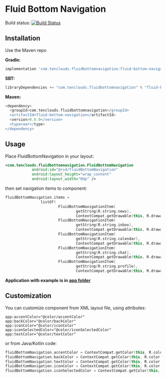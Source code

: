 # Fluid Bottom Navigation
Build status: [![Build Status](https://app.bitrise.io/app/339f26db491c854d/status.svg?token=DM799a3_NFuYxusOX-zoKA&branch=master)](https://app.bitrise.io/app/339f26db491c854d)

## Installation
Use the Maven repo

**Gradle:**
```groovy
implementation 'com.tenclouds.fluidbottomnavigation:fluid-bottom-navigation:0.0.0'
```
**SBT:**
```groovy
libraryDependencies += "com.tenclouds.fluidbottomnavigation" % "fluid-bottom-navigation" % "0.0.0"
```
**Maven:**
```groovy
<dependency>
  <groupId>com.tenclouds.fluidbottomnavigation</groupId>
  <artifactId>fluid-bottom-navigation</artifactId>
  <version>0.0.0</version>
  <type>aar</type>
</dependency>
```

## Usage
Place FluidBottomNavigation in your layout:
```xml
<com.tenclouds.fluidbottomnavigation.FluidBottomNavigation
            android:id="@+id/fluidBottomNavigation"
            android:layout_height="wrap_content"
            android:layout_width="0dp" />
```
then set navigation items to component:
```kotlin
fluidBottomNavigation.items =
                listOf(
                        FluidBottomNavigationItem(
                                getString(R.string.news),
                                ContextCompat.getDrawable(this, R.drawable.ic_news)),
                        FluidBottomNavigationItem(
                                getString(R.string.inbox),
                                ContextCompat.getDrawable(this, R.drawable.ic_inbox)),
                        FluidBottomNavigationItem(
                                getString(R.string.calendar),
                                ContextCompat.getDrawable(this, R.drawable.ic_calendar)),
                        FluidBottomNavigationItem(
                                getString(R.string.chat),
                                ContextCompat.getDrawable(this, R.drawable.ic_chat)),
                        FluidBottomNavigationItem(
                                getString(R.string.profile),
                                ContextCompat.getDrawable(this, R.drawable.ic_profile)))
```
**Application with example is in [app folder](https://github.com/10clouds/FluidBottomNavigation-android/tree/master/app)**

## Customization
You can customize component from XML layout file, using attributes: 
```
app:accentColor="@color/accentColor"
app:backColor="@color/backColor"
app:iconColor="@color/iconColor"
app:iconSelectedColor="@color/iconSelectedColor"
app:textColor="@color/textColor"
```
or from Java/Kotlin code:
```kotlin 
fluidBottomNavigation.accentColor = ContextCompat.getColor(this, R.color.accentColor)
fluidBottomNavigation.backColor = ContextCompat.getColor(this, R.color.backColor)
fluidBottomNavigation.textColor = ContextCompat.getColor(this, R.color.textColor)
fluidBottomNavigation.iconColor = ContextCompat.getColor(this, R.color.iconColor)
fluidBottomNavigation.iconSelectedColor = ContextCompat.getColor(this, R.color.iconSelectedColor)
```